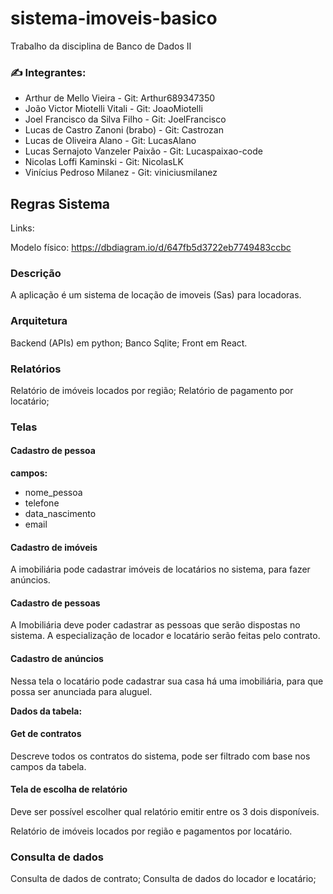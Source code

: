 # sistema-imoveis-basico
Trabalho da disciplina de Banco de Dados II

### :writing_hand: Integrantes:

- Arthur de Mello Vieira - Git: Arthur689347350
- João Victor Miotelli Vitali - Git: JoaoMiotelli
- Joel Francisco da Silva Filho - Git: JoelFrancisco 
- Lucas de Castro Zanoni (brabo) - Git: Castrozan
- Lucas de Oliveira Alano - Git: LucasAlano
- Lucas Sernajoto Vanzeler Paixão - Git: Lucaspaixao-code
- Nicolas Loffi Kaminski - Git: NicolasLK
- Vinícius Pedroso Milanez - Git: viniciusmilanez

## Regras Sistema

Links:

Modelo físico: https://dbdiagram.io/d/647fb5d3722eb7749483ccbc

### Descrição

A aplicação é um sistema de locação de imoveis (Sas) para locadoras. 

### Arquitetura

Backend (APIs) em python;
Banco Sqlite;
Front em React.

### Relatórios

Relatório de imóveis locados por região;
Relatório de pagamento por locatário;

### Telas

#### Cadastro de pessoa

**campos:** 
- nome_pessoa
- telefone
- data_nascimento
- email

#### Cadastro de imóveis

A imobiliária pode cadastrar imóveis de locatários no sistema, para fazer anúncios.

#### Cadastro de pessoas

A Imobiliária deve poder cadastrar as pessoas que serão dispostas no sistema. A especialização de locador e locatário serão feitas pelo contrato.

#### Cadastro de anúncios 

Nessa tela o locatário pode cadastrar sua casa há uma imobiliária, para que possa ser anunciada para aluguel.

**Dados da tabela:**

#### Get de contratos

Descreve todos os contratos do sistema, pode ser filtrado com base nos campos da tabela.

#### Tela de escolha de relatório

Deve ser possível escolher qual relatório emitir entre os 3 dois disponíveis.

Relatório de imóveis locados por região e pagamentos por locatário.

### Consulta de dados

Consulta de dados de contrato;
Consulta de dados do locador e locatário;
